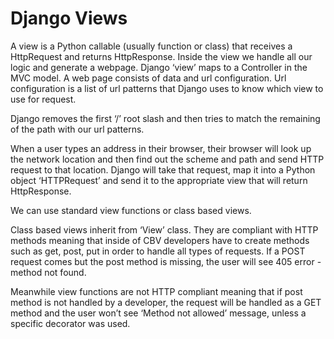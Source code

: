 <h1>Django Views</h1>

A view is a Python callable (usually function or class) that receives a 
HttpRequest and returns HttpResponse. Inside the view we handle all our logic 
and generate a webpage. Django ‘view’  maps to a Controller in the MVC model. A 
web page consists of data and url configuration. Url configuration is a list of 
url patterns that Django uses to know which view to use for request. 

Django removes the first ‘/’ root slash and then tries to match the remaining 
of the path with our url patterns. 

When a user types an address in their browser, their browser will look up the 
network location and then find out the scheme and path and send HTTP request to 
that location. Django will take that request, map it into a Python object 
‘HTTPRequest’ and send it to the appropriate view that will return HttpResponse.

We can use standard view functions or class based views. 

Class based views inherit from ‘View’ class. They are compliant with HTTP 
methods meaning that inside of CBV developers have to create methods such as 
get, post, put in order to handle all types of requests. If a POST request comes 
but the post method is missing, the user will see 405 error - method not found.

Meanwhile view functions are not HTTP compliant meaning that if post method is 
not handled by a developer, the request will be handled as a GET method and the 
user won’t see ‘Method not allowed’ message, unless a specific decorator was 
used. 
